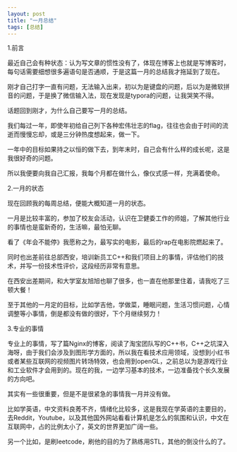 ```yaml
---
layout: post
title: "一月总结"
tags: [总结]
---
```


1.前言

最近自己会有种状态：认为写文章的惯性没有了，体现在博客上也就是写博客时，每句话需要细想很多遍语句是否通顺，于是这篇一月的总结我才拖延到了现在。

刚才自己打字一直有问题，无法输入出来，初以为是键盘的问题，后以为是微软拼音的问题，于是换了微信输入法，现在发现是typora的问题，让我哭笑不得。

话题回到刚才，为什么自己要写一月的总结。

我们每过一年，即使年初给自己列下各种宏伟壮志的flag，往往也会由于时间的流逝而慢慢忘却，或是三分钟热度想起来，做一下。

一年中的目标如果持之以恒的做下去，到年末时，自己会有什么样的成长呢，这是我很好奇的问题。

所以我便要向我自己汇报，我每个月都在做什么，像仪式感一样，充满着使命。



2.一月的状态

现在回顾我的每周总结，便能大概知道一月的状态。

一月是比较丰富的，参加了校友会活动，认识在卫健委工作的师姐，了解其他行业的事情也是蛮新奇的，生活嘛，最怕无聊。

看了《年会不能停》我愿称之为，最写实的电影，最后的rap在电影院燃起来了。

同时也出差前往总部西安，培训新员工C++和我们项目上的事情，评估他们的技术，并写一份技术性评价，这段经历非常有意思。

在西安出差期间，和大学室友旭旭也聊了很多，也一直在他那里住着，请我吃了三顿大餐！

至于其他的一月定的目标，比如学吉他，学做菜，睡眠问题，生活习惯问题，心情调整等小事情，倒是都没有做的很好，下个月继续努力！



3.专业的事情

专业上的事情，写了篇Nginx的博客，阅读了淘宝团队写的C++书，C++之坑深入海呀，由于我们会涉及到图形学方面的，所以我在看技术应用领域，没想到小红书或者某些互联网的视频图片转场特效，也会用到openGL，之前总以为是游戏行业和工业软件才会用到的。现在的我，一边学习基本的技术，一边准备找个长久发展的方向吧。

其实有一些很重要，但是不是很紧急的事情我一月并没有做。

比如学英语，中文资料良莠不齐，情绪化比较多，这是我现在学英语的主要目的，去Reddit，Youtube，以及其他国外网站看看计算机是怎么的氛围和认识，中文在互联网中，占的比例太小了，英文的世界更加广阔一些。

另一个比如，是刷leetcode，刷他的目的为了熟练用STL，其他的倒没什么的了。
